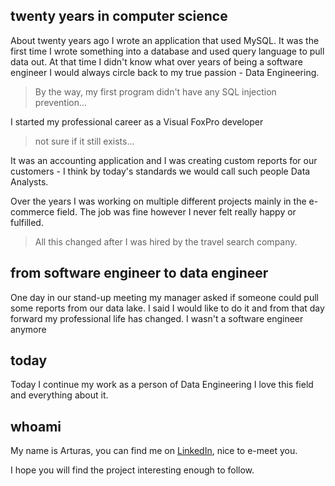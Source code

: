 ## twenty years in computer science
About twenty years ago I wrote an application that used MySQL. It was the first time I wrote something into a database and used query language to pull data out. At that time I didn't know what over years of being a software engineer I would always circle back to my true passion - Data Engineering. 
> By the way, my first program didn't have any SQL injection prevention...

I started my professional career as a Visual FoxPro developer
> not sure if it still exists... 

It was an accounting application and I was creating custom reports for our customers - I think by today's standards we would call such people Data Analysts.

Over the years I was working on multiple different projects mainly in the e-commerce field. The job was fine however I never felt really happy or fulfilled.

> All this changed after I was hired by the travel search company.  

## from software engineer to data engineer
One day in our stand-up meeting my manager asked if someone could pull some reports from our data lake. I said I would like to do it and from that day forward my professional life has changed. I wasn't a software engineer anymore

## today
Today I continue my work as a person of Data Engineering I love this field and everything about it. 

## whoami
My name is Arturas, you can find me on [LinkedIn](https://www.linkedin.com/in/arturastutkus/), nice to e-meet you.

I hope you will find the project interesting enough to follow.

